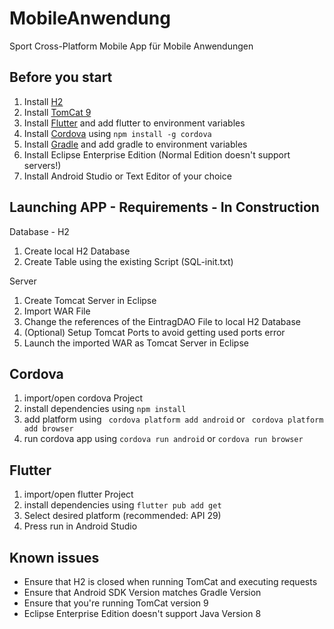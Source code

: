 # MobileAnwendung
Sport Cross-Platform Mobile App für Mobile Anwendungen

## Before you start
1. Install [H2](https://www.h2database.com/html/download.html)
2. Install [TomCat 9](https://tomcat.apache.org/download-90.cgi)
3. Install [Flutter](https://flutter.dev/docs/get-started/install/windows) and add flutter to environment variables
4. Install [Cordova](https://cordova.apache.org/) using ```npm install -g cordova```
5. Install [Gradle](https://gradle.org/install/) and add gradle to environment variables
6. Install Eclipse Enterprise Edition (Normal Edition doesn't support servers!)
7. Install Android Studio or Text Editor of your choice

## Launching APP - Requirements - In Construction
Database - H2
1. Create local H2 Database
2. Create Table using the existing Script (SQL-init.txt)

Server
1. Create Tomcat Server in Eclipse
2. Import WAR File
3. Change the references of the EintragDAO File to local H2 Database
4. (Optional) Setup Tomcat Ports to avoid getting used ports error
5. Launch the imported WAR as Tomcat Server in Eclipse

## Cordova
1. import/open cordova Project
2. install dependencies using ```npm install```
3. add platform using ``` cordova platform add android``` or ``` cordova platform add browser```
4. run cordova app using ```cordova run android``` or ```cordova run browser```

## Flutter
1. import/open flutter Project
2. install dependencies using ```flutter pub add get```
3. Select desired platform (recommended: API 29)
4. Press run in Android Studio

## Known issues
- Ensure that H2 is closed when running TomCat and executing requests
- Ensure that Android SDK Version matches Gradle Version
- Ensure that you're running TomCat version 9
- Eclipse Enterprise Edition doesn't support Java Version 8
